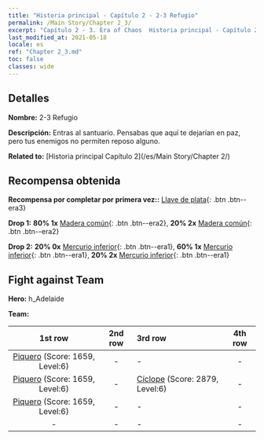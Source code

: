 ```yaml
---
title: "Historia principal - Capítulo 2 - 2-3 Refugio"
permalink: /Main Story/Chapter 2_3/
excerpt: "Capítulo 2 - 3. Era of Chaos  Historia principal - Capítulo 2_3. 2-3 Refugio"
last_modified_at: 2021-05-18
locale: es
ref: "Chapter 2_3.md"
toc: false
classes: wide
---
```


## Detalles

 **Nombre:** 2-3 Refugio

 **Descripción:** Entras al santuario. Pensabas que aquí te dejarían en paz, pero tus enemigos no permiten reposo alguno.

 **Related to:** [Historia principal Capítulo 2](/es/Main Story/Chapter 2/)

## Recompensa obtenida

 **Recompensa por completar por primera vez::** [Llave de plata](/ItemsES/con_693/){: .btn .btn--era3}

 **Drop 1:** **80% 1x** [Madera común](/ItemsES/mat_7/){: .btn .btn--era2}, **20% 2x** [Madera común](/ItemsES/mat_7/){: .btn .btn--era2}

 **Drop 2:** **20% 0x** [Mercurio inferior](/ItemsES/mat_2/){: .btn .btn--era1}, **60% 1x** [Mercurio inferior](/ItemsES/mat_2/){: .btn .btn--era1}, **20% 2x** [Mercurio inferior](/ItemsES/mat_2/){: .btn .btn--era1}


## Fight against Team
 **Hero:** h_Adelaide

 **Team:**


  | 1st row | 2nd row | 3rd row | 4th row |
  |:----:|:----:|:----|:----:|
  | [Piquero](/es/units/Pikeman/) (Score: 1659, Level:6)  | - | - | - |
  | [Piquero](/es/units/Pikeman/) (Score: 1659, Level:6)  | - | [Cíclope](/es/units/Cyclops/) (Score: 2879, Level:6)  | - |
  | [Piquero](/es/units/Pikeman/) (Score: 1659, Level:6)  | - | - | - |
  | - | - | - | - |


